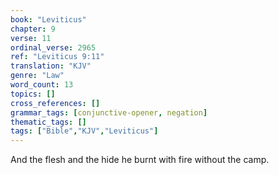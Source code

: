 ```yaml
---
book: "Leviticus"
chapter: 9
verse: 11
ordinal_verse: 2965
ref: "Leviticus 9:11"
translation: "KJV"
genre: "Law"
word_count: 13
topics: []
cross_references: []
grammar_tags: [conjunctive-opener, negation]
thematic_tags: []
tags: ["Bible","KJV","Leviticus"]
---
```

And the flesh and the hide he burnt with fire without the camp.
